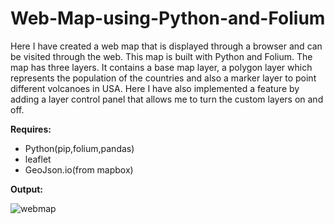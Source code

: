 # Web-Map-using-Python-and-Folium
<p> Here I have created a web map that is displayed through a browser and can be visited through the web. This map is built with Python and Folium. The map has three layers. It contains a base map layer, a polygon layer which represents the population of the countries and also a marker layer to point different volcanoes in USA. Here I have also implemented a feature by adding a layer control panel that allows me to turn the custom layers on and off.</p>

__Requires:__
* Python(pip,folium,pandas)
* leaflet
* GeoJson.io(from mapbox)

__Output:__

![webmap](https://user-images.githubusercontent.com/40036314/46164720-5c176280-c2ac-11e8-8757-ddb0ddc466b5.jpg)



